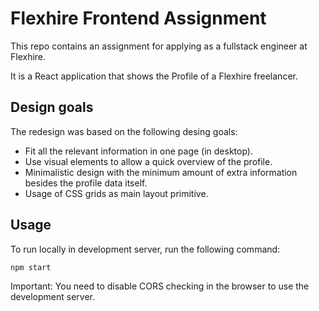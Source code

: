 # Flexhire Frontend Assignment

This repo contains an assignment for applying as a fullstack engineer at Flexhire.

It is a React application that shows the Profile of a Flexhire freelancer.

## Design goals

The redesign was based on the following desing goals:

- Fit all the relevant information in one page (in desktop).
- Use visual elements to allow a quick overview of the profile.
- Minimalistic design with the minimum amount of extra information besides the profile data itself.
- Usage of CSS grids as main layout primitive.

## Usage

To run locally in development server, run the following command:

`
npm start
`

Important: You need to disable CORS checking in the browser to use the development server.